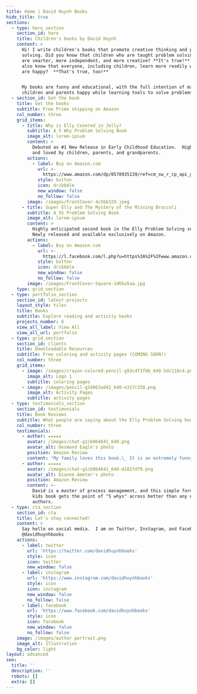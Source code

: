```yaml
---
title: Home | David Huynh Books
hide_title: true
sections:
  - type: hero_section
    section_id: hero
    title: Children's books by David Huynh
    content: >
      Hi! I write children's books that promote creative thinking and problem
      solving. Did you know that children who are taught problem solving skills
      are smarter, more independent, and more creative? **It's true!** Did you
      also know that everyone, including children, learn more readily when they
      are happy?  **That's true, too!**


      My books are funny and educational, with the full intention of making
      children and parents happy while learning tools to solve problems better.
  - section_id: Get the book
    title: Get the books
    subtitle: Free Prime shipping on Amazon
    col_number: three
    grid_items:
      - title: Why is Elly Covered in Jelly?
        subtitle: A 5 Why Problem Solving Book
        image_alt: lorem-ipsum
        content: >
          Debuted as #1 New Release in Early Childhood Education.  Highly rated
          and loved by children, parents, and grandparents.
        actions:
          - label: Buy on Amazon.com
            url: >-
              https://www.amazon.com/dp/0578935139/ref=cm_sw_r_cp_api_glt_fabc_RYGT5FTZ4JNEN5M062VB
            style: button
            icon: dribbble
            new_window: false
            no_follow: false
        image: /images/FrontCover-4c5bb329.jpeg
      - title: Super Elly and The Mystery of the Missing Broccoli
        subtitle: A 5S Problem Solving Book
        image_alt: lorem-ipsum
        content: >
          Highly anticipated second book in the Elly Problem Solving series. 
          Newly released and available exclusively on Amazon.
        actions:
          - label: Buy on Amazon.com
            url: >-
              https://l.facebook.com/l.php?u=https%3A%2F%2Fwww.amazon.com%2Fdp%2FB09LZZCX5P%2Fref%3Dcm_sw_r_cp_api_glt_fabc_WXY2JVGAB6DJC8MZ04NP%3Ffbclid%3DIwAR3AnQvQ1tLuQTajUXcE5U0lI6Xjju072J8wq2Dsv_OIZqyqN1QzAUoSAyc&h=AT0x05cCtm49UDjyPPU2umgv5p6eS6ZcamASvz2LBf6FACsnWCeM213q9IafyhnJ37n6_KTgxQLip9plwnejoBzXf4gsQmqI_QNosuMT3_HZtK-uO5RPNwuYa9SYi-8GFgDd&__tn__=-UK-R&c[0]=AT0AEYrTNdbGFz_9cHMZBEPpCr3RMei8wnp93Axo6p_6qE8JthbATSWmszRFFt9LPzTWu7Y8TwDCn-psSoqZKqlB8_XFmxU-Vhy14vHmmnHfLhHOpu_YReXqhCQzRn8Ngd-o8R3EPCHxAvWOq0kJ8s-kUOqdPYyYii1B99cJgkDZIldRXtqgs_G4JQYh9iHjSzwz
            style: button
            icon: dribbble
            new_window: false
            no_follow: false
        image: /images/FrontCover-Square-1d6ba5aa.jpg
    type: grid_section
  - type: portfolio_section
    section_id: latest-projects
    layout_style: tiles
    title: Books
    subtitle: Explore reading and activity books
    projects_number: 6
    view_all_label: View All
    view_all_url: portfolio
  - type: grid_section
    section_id: clients
    title: Downloadable Resources
    subtitle: Free coloring and activity pages (COMING SOON!)
    col_number: three
    grid_items:
      - image: /images/crayon-colored-pencil-g93c4f2f8b_640-5dc118c4.png
        image_alt: Logo 1
        subtitle: coloring pages
      - image: /images/pencil-g54063ad42_640-e317c258.png
        image_alt: Activity Pages
        subtitle: activity pages
  - type: testimonials_section
    section_id: testimonials
    title: Book Reviews
    subtitle: What people are saying about the Elly Problem Solving books
    col_number: three
    testimonials:
      - author: ★★★★★
        avatar: /images/chat-g1cb064641_640.png
        avatar_alt: Desmond Eagle's photo
        position: Amazon Review
        content: "My family loves this book.\_ It is an extremely funny and creative way for children to understand the importance of finding the root cause of a problem."
      - author: ★★★★★
        avatar: /images/chat-g1cb064641_640-d182fdf9.png
        avatar_alt: Dianne Ameter's photo
        position: Amazon Review
        content: >-
          David is a master of process management, and this simple format of a
          kids book gets the point of "5 whys" across better than any expert
          authors.
  - type: cta_section
    section_id: cta
    title: Let's stay connected!
    content: >
      Say hello on social media.  I am on Twitter, Instagram, and Facebook.
      @davidhuynhbooks
    actions:
      - label: twitter
        url: 'https://twitter.com/davidhuynhbooks'
        style: icon
        icon: twitter
        new_window: false
      - label: instagram
        url: 'https://www.instagram.com/davidhuynhbooks'
        style: icon
        icon: instagram
        new_window: false
        no_follow: false
      - label: facebook
        url: 'https://www.facebook.com/davidhuynhbooks'
        style: icon
        icon: facebook
        new_window: false
        no_follow: false
    image: /images/author portrait.png
    image_alt: Illustration
    bg_color: light
layout: advanced
seo:
  title: ''
  description: ''
  robots: []
  extra: []
---
```

